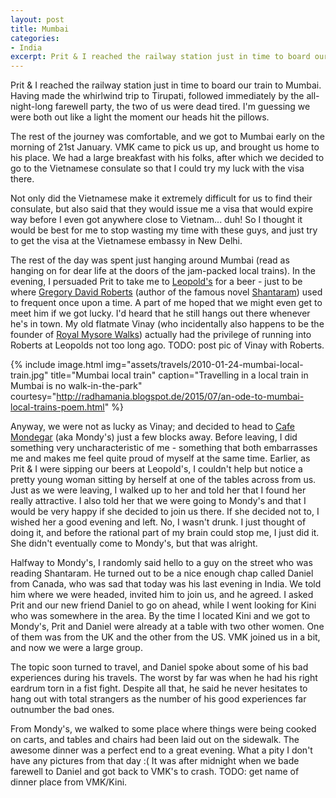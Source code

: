 ```yaml
---
layout: post
title: Mumbai
categories:
- India
excerpt: Prit & I reached the railway station just in time to board our train to Mumbai. Having made the whirlwind trip to Tirupati, followed immediately by the all-night-long farewell party, the two of us were dead tired. I'm guessing we were both out like a light the moment our heads hit the pillows.
---
```


Prit & I reached the railway station just in time to board our train to Mumbai.
Having made the whirlwind trip to Tirupati, followed immediately by the
all-night-long farewell party, the two of us were dead tired. I'm guessing we
were both out like a light the moment our heads hit the pillows.

The rest of the journey was comfortable, and we got to Mumbai early on the
morning of 21st January. VMK came to pick us up, and brought us home to his
place. We had a large breakfast with his folks, after which we decided to go to
the Vietnamese consulate so that I could try my luck with the visa there.

Not only did the Vietnamese make it extremely difficult for us to find their
consulate, but also said that they would issue me a visa that would expire way
before I even got anywhere close to Vietnam... duh! So I thought it would be
best for me to stop wasting my time with these guys, and just try to get the
visa at the Vietnamese embassy in New Delhi.

The rest of the day was spent just hanging around Mumbai (read as hanging on for
dear life at the doors of the jam-packed local trains). In the evening, I
persuaded Prit to take me to
[Leopold's](https://en.wikipedia.org/wiki/Leopold_Cafe) for a beer - just to be
where
[Gregory David Roberts](https://en.wikipedia.org/wiki/Gregory_David_Roberts)
(author of the famous novel
[Shantaram](https://en.wikipedia.org/wiki/Shantaram_(novel))) used to frequent
once upon a time. A part of me hoped that we might even get to meet him if we
got lucky. I'd heard that he still hangs out there whenever he's in town. My old
flatmate Vinay (who incidentally also happens to be the founder of
[Royal Mysore Walks](http://www.royalmysorewalks.com/)) actually had the
privilege of running into Roberts at Leopolds not too long ago.
TODO: post pic of Vinay with Roberts.
<br>

{% include image.html
    img="assets/travels/2010-01-24-mumbai-local-train.jpg"
    title="Mumbai local train"
    caption="Travelling in a local train in Mumbai is no walk-in-the-park"
    courtesy="http://radhamania.blogspot.de/2015/07/an-ode-to-mumbai-local-trains-poem.html" %}

Anyway, we were not as lucky as Vinay; and decided to head to
[Cafe Mondegar](https://en.wikipedia.org/wiki/Cafe_Mondegar) (aka Mondy's) just
a few blocks away. Before leaving, I did something very uncharacteristic of
me - something that both embarrasses me and makes me feel quite proud of myself
at the same time. Earlier, as Prit & I were sipping our beers at Leopold's, I
couldn't help but notice a pretty young woman sitting by herself at one of the
tables across from us. Just as we were leaving, I walked up to her and told her
that I found her really attractive. I also told her that we were going to
Mondy's and that I would be very happy if she decided to join us there. If she
decided not to, I wished her a good evening and left. No, I wasn't drunk. I just
thought of doing it, and before the rational part of my brain could stop me, I
just did it. She didn't eventually come to Mondy's, but that was alright.

Halfway to Mondy's, I randomly said hello to a guy on the street who was reading
Shantaram. He turned out to be a nice enough chap called Daniel from Canada, who
was sad that today was his last evening in India. We told him where we were
headed, invited him to join us, and he agreed. I asked Prit and our new friend
Daniel to go on ahead, while I went looking for Kini who was somewhere in the
area. By the time I located Kini and we got to Mondy's, Prit and Daniel were
already at a table with two other women. One of them was from the UK and the
other from the US. VMK joined us in a bit, and now we were a large group.

The topic soon turned to travel, and Daniel spoke about some of his bad
experiences during his travels. The worst by far was when he had his right
eardrum torn in a fist fight. Despite all that, he said he never hesitates to
hang out with total strangers as the number of his good experiences far
outnumber the bad ones.

From Mondy's, we walked to some place where things were being cooked on carts,
and tables and chairs had been laid out on the sidewalk. The awesome dinner was
a perfect end to a great evening. What a pity I don't have any pictures from
that day :( It was after midnight when we bade farewell to Daniel and got back
to VMK's to crash.
TODO: get name of dinner place from VMK/Kini.
